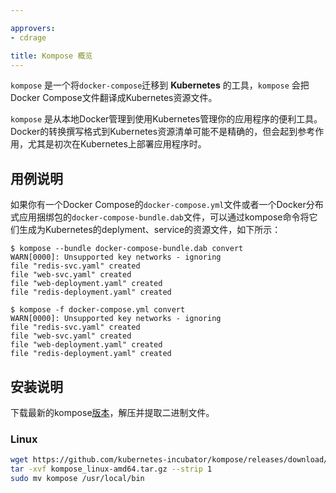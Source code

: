 ```yaml
---

approvers:
- cdrage

title: Kompose 概览
---
```


<!--`kompose` is a tool to help users who are familiar with `docker-compose` move to **Kubernetes**. `kompose` takes a Docker Compose file and translates it into Kubernetes resources.
-->
`kompose` 是一个将`docker-compose`迁移到 **Kubernetes** 的工具，`kompose` 会把Docker Compose文件翻译成Kubernetes资源文件。
<!--`kompose` is a convenience tool to go from local Docker development to managing your application with Kubernetes. Transformation of the Docker Compose format to Kubernetes resources manifest may not be exact, but it helps tremendously when first deploying an application on Kubernetes.
-->
`kompose` 是从本地Docker管理到使用Kubernetes管理你的应用程序的便利工具。Docker的转换撰写格式到Kubernetes资源清单可能不是精确的，但会起到参考作用，尤其是初次在Kubernetes上部署应用程序时。

## 用例说明
<!--
If you have a Docker Compose `docker-compose.yml` or a Docker Distributed Application Bundle `docker-compose-bundle.dab` file, you can convert it into Kubernetes deployments and services like this:
-->
如果你有一个Docker Compose的`docker-compose.yml`文件或者一个Docker分布式应用捆绑包的`docker-compose-bundle.dab`文件，可以通过kompose命令将它们生成为Kubernetes的deplyment、service的资源文件，如下所示：

```console
$ kompose --bundle docker-compose-bundle.dab convert
WARN[0000]: Unsupported key networks - ignoring
file "redis-svc.yaml" created
file "web-svc.yaml" created
file "web-deployment.yaml" created
file "redis-deployment.yaml" created

$ kompose -f docker-compose.yml convert
WARN[0000]: Unsupported key networks - ignoring
file "redis-svc.yaml" created
file "web-svc.yaml" created
file "web-deployment.yaml" created
file "redis-deployment.yaml" created
```

## 安装说明

<!--Grab the latest [release](https://github.com/kubernetes-incubator/kompose/releases) for your OS, untar and extract the binary.
-->
下载最新的kompose[版本](https://github.com/kubernetes-incubator/kompose/releases)，解压并提取二进制文件。
### Linux

```sh
wget https://github.com/kubernetes-incubator/kompose/releases/download/v0.1.2/kompose_linux-amd64.tar.gz
tar -xvf kompose_linux-amd64.tar.gz --strip 1
sudo mv kompose /usr/local/bin
```

